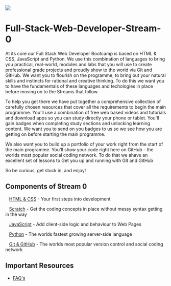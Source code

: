 <img src="https://github.com/Code-Institute-Org/Full-Stack-Web-Developer-Stream-0/blob/master/ci.png">

# Full-Stack-Web-Developer-Stream-0
At its core our Full Stack Web Developer Bootcamp is based on HTML & CSS, JavaScript and Python. 
We use this combination of languages to bring you practical, real-world, modules and labs that you will use to create professional grade projects and proudly show to the world via Git and GitHub.
We want you to flourish on the programme, to bring out your natural skills and instincts for rational and creative thinking. 
To do this we want you to have the fundamentals of these languages and techologies in place before moving on to the Streams that follow.

To help you get there we have put together a comprehensive collection of carefully chosen resources that cover all the requirements to begin the main programme. You'll use a combination of free web based videos and tutorials and download apps so you can study directly your phone or tablet. You'll gain badges when completing study sections and unlocking learning content. We want you to send on you badges to us so we see how you are getting on before starting the main programme.

We also want you to build up a portfolio of your work right from the start of the main programme. You'll show your code right here on GitHub - the worlds most popular social coding network. To do that we ahave an excellent set of lessons to Get you up and running with Git and GitHub

So be curious, get stuck in, and enjoy!




## Components of Stream 0

&nbsp;&nbsp;&nbsp;[HTML & CSS](html_css.md)  - Your first steps into development

&nbsp;&nbsp;&nbsp;[Scratch](scratch.md) - Get the coding concepts in place without messy syntax getting in the way

&nbsp;&nbsp;&nbsp;[JavaScript](javascript.md) - Add client-side logic and behaviour to Web Pages

&nbsp;&nbsp;&nbsp;[Python](python.md) - The worlds fastest growing server-side language

&nbsp;&nbsp;&nbsp;[Git & GitHub](git.md) - The worlds most popular version control and social coding network


## Important Resources

- [FAQ's](FAQ.md)
